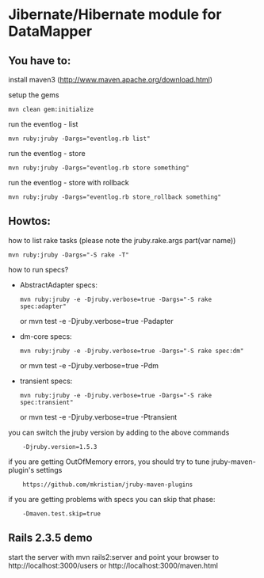 Jibernate/Hibernate module for DataMapper
=========================================

You have to:
---------

install maven3 (http://www.maven.apache.org/download.html)

setup the gems

    mvn clean gem:initialize

run the eventlog - list

    mvn ruby:jruby -Dargs="eventlog.rb list"

run the eventlog - store

    mvn ruby:jruby -Dargs="eventlog.rb store something"

run the eventlog - store with rollback

    mvn ruby:jruby -Dargs="eventlog.rb store_rollback something"


Howtos:
----------

how to list rake tasks (please note the jruby.rake.args part(var name))

    mvn ruby:jruby -Dargs="-S rake -T"

how to run specs?

  * AbstractAdapter specs:

        mvn ruby:jruby -e -Djruby.verbose=true -Dargs="-S rake spec:adapter"
	or
        mvn test -e -Djruby.verbose=true -Padapter

  * dm-core specs:

        mvn ruby:jruby -e -Djruby.verbose=true -Dargs="-S rake spec:dm"
	or
        mvn test -e -Djruby.verbose=true -Pdm

  * transient specs:

        mvn ruby:jruby -e -Djruby.verbose=true -Dargs="-S rake spec:transient"
	or
        mvn test -e -Djruby.verbose=true -Ptransient

you can switch the jruby version by adding to the above commands

        -Djruby.version=1.5.3

if you are getting OutOfMemory errors, you should try to tune jruby-maven-plugin's settings

        https://github.com/mkristian/jruby-maven-plugins

if you are getting problems with specs you can skip that phase:

        -Dmaven.test.skip=true


Rails 2.3.5 demo
----------------

start the server with
        mvn rails2:server
and point your browser to
        http://localhost:3000/users
or
        http://localhost:3000/maven.html
